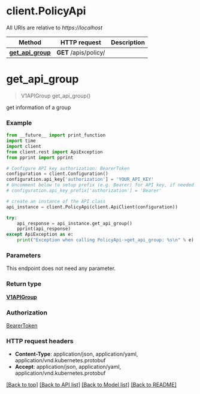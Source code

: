 # client.PolicyApi

All URIs are relative to *https://localhost*

Method | HTTP request | Description
------------- | ------------- | -------------
[**get_api_group**](PolicyApi.md#get_api_group) | **GET** /apis/policy/ | 


# **get_api_group**
> V1APIGroup get_api_group()



get information of a group

### Example 
```python
from __future__ import print_function
import time
import client
from client.rest import ApiException
from pprint import pprint

# Configure API key authorization: BearerToken
configuration = client.Configuration()
configuration.api_key['authorization'] = 'YOUR_API_KEY'
# Uncomment below to setup prefix (e.g. Bearer) for API key, if needed
# configuration.api_key_prefix['authorization'] = 'Bearer'

# create an instance of the API class
api_instance = client.PolicyApi(client.ApiClient(configuration))

try: 
    api_response = api_instance.get_api_group()
    pprint(api_response)
except ApiException as e:
    print("Exception when calling PolicyApi->get_api_group: %s\n" % e)
```

### Parameters
This endpoint does not need any parameter.

### Return type

[**V1APIGroup**](V1APIGroup.md)

### Authorization

[BearerToken](../README.md#BearerToken)

### HTTP request headers

 - **Content-Type**: application/json, application/yaml, application/vnd.kubernetes.protobuf
 - **Accept**: application/json, application/yaml, application/vnd.kubernetes.protobuf

[[Back to top]](#) [[Back to API list]](../README.md#documentation-for-api-endpoints) [[Back to Model list]](../README.md#documentation-for-models) [[Back to README]](../README.md)

